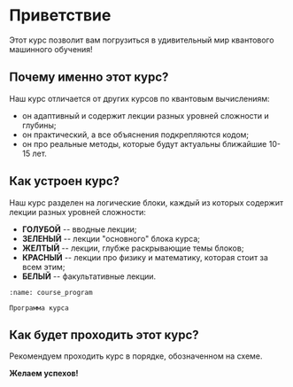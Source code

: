# Приветствие

Этот курс позволит вам погрузиться в удивительный мир квантового машинного обучения!

## Почему именно этот курс?

Наш курс отличается от других курсов по квантовым вычислениям:

- он адаптивный и содержит лекции разных уровней сложности и глубины;
- он практический, а все объяснения подкрепляются кодом;
- он про реальные методы, которые будут актуальны ближайшие 10-15 лет.

## Как устроен курс?

Наш курс разделен на логические блоки, каждый из которых содержит лекции разных уровней сложности:

- **ГОЛУБОЙ** -- вводные лекции;
- **ЗЕЛЕНЫЙ** -- лекции "основного" блока курса;
- **ЖЕЛТЫЙ** -- лекции, глубже раскрывающие темы блоков;
- **КРАСНЫЙ** -- лекции про физику и математику, которая стоит за всем этим;
- **БЕЛЫЙ** -- факультативные лекции.

```{figure} /_static/index/program.png
:name: course_program

Программа курса
```

## Как будет проходить этот курс?

Рекомендуем проходить курс в порядке, обозначенном на схеме.

**Желаем успехов!**

<p style="page-break-after:always;"></p>

